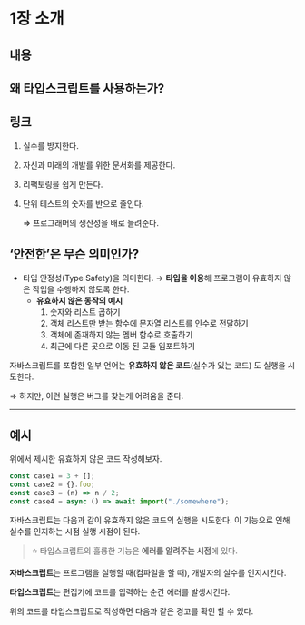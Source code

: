 # 1장 소개

## 내용
## 왜 타입스크립트를 사용하는가?

## 링크
1. 실수를 방지한다.
2. 자신과 미래의 개발를 위한 문서화를 제공한다.
3. 리팩토링을 쉽게 만든다.
4. 단위 테스트의 숫자를 반으로 줄인다.

   ⇒ 프로그래머의 생산성을 배로 늘려준다.

## ‘안전한’은 무슨 의미인가?

- 타입 안정성(Type Safety)을 의미한다.
  → **타입을 이용**해 프로그램이 유효하지 않은 작업을 수행하지 않도록 한다.
  - **유효하지 않은 동작의 예시**
    1. 숫자와 리스트 곱하기
    2. 객체 리스트만 받는 함수에 문자열 리스트를 인수로 전달하기
    3. 객체에 존재하지 않는 멤버 함수로 호출하기
    4. 최근에 다른 곳으로 이동 된 모듈 임포트하기

자바스크립트를 포함한 일부 언어는 **유효하지 않은 코드**(실수가 있는 코드) 도 실행을 시도한다.

⇒ 하지만, 이런 실행은 버그를 찾는게 어려움을 준다.

---

## 예시

위에서 제시한 유효하지 않은 코드 작성해보자.

```js
const case1 = 3 + [];
const case2 = {}.foo;
const case3 = (n) => n / 2;
const case4 = async () => await import("./somewhere");
```


자바스크립트는 다음과 같이 유효하지 않은 코드의 실행을 시도한다. 이 기능으로 인해 실수를 인지하는 시점 실행 시점이 된다.

<aside>

> ⭐ 타입스크립트의 훌룡한 기능은 **에러를 알려주는 시점**에 있다.
</aside>

**자바스크립트**는 프로그램을 실행할 때(컴파일을 할 때), 개발자의 실수를 인지시킨다.

**타입스크립트**는 편집기에 코드를 입력하는 순간 에러를 발생시킨다.

위의 코드를 타입스크립트로 작성하면 다음과 같은 경고를 확인 할 수 있다.